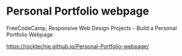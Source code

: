 # Personal Portfolio webpage
 FreeCodeCamp, Responsive Web Design Projects - Build a Personal Portfolio Webpage

 https://rocktechie.github.io/Personal-Portfolio-webpage/
